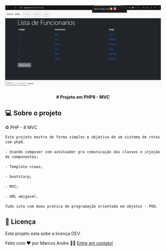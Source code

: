 <h1 align="center">
    <img alt="Lotris" title="Lotris" src="resources/assets/img/pagesListas.png" width="600px"/>
</h1>
<h4 align="center"> 
# Projeto em PHP8 - MVC 
</h4>

## 💻 Sobre o projeto

♻ ️PHP - 8 MVC

    Este projeto mostra de forma simples e objetiva de um sistema de rotas com php8.

    - Usando composer com autoloader pra comunicação das classes e injeção de componentes;

    - Template views;

    - bootstarp;

    - MVC;

    - URL amigavel.

    Tudo isto com boas pratica de programação orientada em objetos - POO.

## 📝 Licença

Este projeto esta sobe a licença DEV.

Feito com ❤️ por Marcos Andre 👋🏽 [Entre em contato!](https://www.linkedin.com/in/mare-marcos-andre/)


